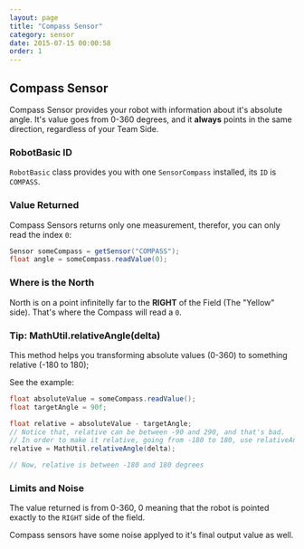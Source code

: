 ```yaml
---
layout: page
title: "Compass Sensor"
category: sensor
date: 2015-07-15 00:00:58
order: 1
---
```

## Compass Sensor

Compass Sensor provides your robot with information about it's absolute angle. It's value goes
from 0-360 degrees, and it **always** points in the same direction, regardless of your Team Side.

### RobotBasic ID

`RobotBasic` class provides you with one `SensorCompass` installed, its `ID` is `COMPASS`.

### Value Returned

Compass Sensors returns only one measurement, therefor, you can only read the index `0`:

```java
Sensor someCompass = getSensor("COMPASS");
float angle = someCompass.readValue(0);
```

### Where is the North

North is on a point infinitelly far to the **RIGHT**  of the Field (The "Yellow" side). That's
where the Compass will read a `0`.

### Tip: MathUtil.relativeAngle(delta)
This method helps you transforming absolute values (0-360) to something relative (-180 to 180);

See the example:

```java
float absoluteValue = someCompass.readValue();
float targetAngle = 90f;

float relative = absoluteValue - targetAngle;
// Notice that, relative can be between -90 and 290, and that's bad.
// In order to make it relative, going from -180 to 180, use relativeAngle:
relative = MathUtil.relativeAngle(delta);

// Now, relative is between -180 and 180 degrees
```

### Limits and Noise

The value returned is from 0-360, 0 meaning that the robot is pointed exactly to the
`RIGHT` side of the field.

Compass sensors have some noise applyed to it's final output value as well.